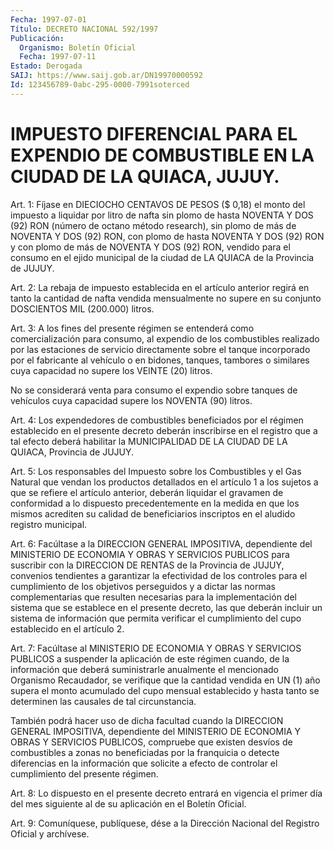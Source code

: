 ```yaml
---
Fecha: 1997-07-01
Título: DECRETO NACIONAL 592/1997
Publicación:
  Organismo: Boletín Oficial
  Fecha: 1997-07-11
Estado: Derogada
SAIJ: https://www.saij.gob.ar/DN19970000592
Id: 123456789-0abc-295-0000-7991soterced
---
```

# IMPUESTO DIFERENCIAL PARA EL EXPENDIO DE COMBUSTIBLE EN LA CIUDAD DE LA QUIACA, JUJUY.

<a id="1"></a>
Art.  1: Fíjase en DIECIOCHO CENTAVOS DE  PESOS  ($  0,18) el monto del impuesto a liquidar por litro de nafta sin plomo de hasta NOVENTA Y DOS  (92)  RON  (número  de  octano método research), sin plomo de más de NOVENTA Y DOS (92) RON,  con plomo de hasta NOVENTA Y  DOS  (92)  RON y con plomo de más de NOVENTA  Y  DOS  (92)  RON, vendido para el  consumo  en  el ejido municipal de la ciudad de LA QUIACA de la Provincia de JUJUY.

<a id="2"></a>
Art. 2: La rebaja de impuesto  establecida en el artículo anterior regirá en tanto la cantidad de nafta vendida mensualmente no supere en su conjunto DOSCIENTOS MIL (200.000) litros.

<a id="3"></a>
Art.  3:  A  los fines del presente  régimen  se  entenderá  como comercialización  para  consumo,  al  expendio  de los combustibles realizado  por  las  estaciones de servicio directamente  sobre  el tanque incorporado por  el  fabricante  al  vehículo  o en bidones, tanques, tambores o similares cuya capacidad no supere  los  VEINTE (20) litros.

No  se considerará venta para consumo el expendio sobre tanques  de vehículos  cuya  capacidad  supere  los  NOVENTA   (90)  litros.

<a id="4"></a>
Art.  4:  Los  expendedores  de  combustibles beneficiados por el régimen establecido en el presente decreto  deberán  inscribirse en el  registro que a tal efecto deberá habilitar la MUNICIPALIDAD  DE LA CIUDAD DE LA QUIACA, Provincia de JUJUY.

<a id="5"></a>
Art.  5: Los responsables del Impuesto sobre los Combustibles y el Gas Natural  que vendan los productos detallados en el artículo 1 a los sujetos a que se refiere el artículo anterior, deberán liquidar el gravamen de  conformidad  a  lo  dispuesto precedentemente en la medida  en  que los mismos acrediten su  calidad  de  beneficiarios inscriptos en el aludido registro municipal.

<a id="6"></a>
Art. 6: Facúltase  a  la DIRECCION GENERAL IMPOSITIVA, dependiente del  MINISTERIO DE ECONOMIA  Y  OBRAS  Y  SERVICIOS  PUBLICOS  para suscribir  con  la  DIRECCION  DE  RENTAS de la Provincia de JUJUY, convenios tendientes a garantizar la  efectividad  de los controles para el cumplimiento de los objetivos perseguidos y  a  dictar  las normas complementarias que resulten necesarias para la implementación del sistema que se establece en el presente decreto, las  que  deberán  incluir  un  sistema  de información que permita verificar el cumplimiento del cupo establecido  en  el  artículo  2.

<a id="7"></a>
Art.  7:  Facúltase al MINISTERIO DE ECONOMIA Y OBRAS Y SERVICIOS PUBLICOS a suspender  la  aplicación  de este régimen cuando, de la información  que  deberá  suministrarle  anualmente  el  mencionado Organismo Recaudador, se verifique que la  cantidad  vendida  en UN (1)  año  supera el monto acumulado del cupo mensual establecido  y hasta  tanto  se  determinen  las  causales  de  tal  circunstancia.

También  podrá  hacer  uso  de  dicha  facultad cuando la DIRECCION GENERAL IMPOSITIVA, dependiente del MINISTERIO  DE ECONOMIA Y OBRAS Y SERVICIOS PUBLICOS, compruebe que existen desvíos de combustibles a zonas no beneficiadas por la franquicia o detecte  diferencias en la  información  que solicite a efecto de controlar el cumplimiento del presente régimen.

<a id="8"></a>
Art. 8: Lo dispuesto en el presente decreto entrará en vigencia el primer día del mes  siguiente  al  de  su  aplicación en el Boletín Oficial.

<a id="9"></a>
Art. 9: Comuníquese, publíquese, dése a la Dirección  Nacional del Registro  Oficial  y  archívese.